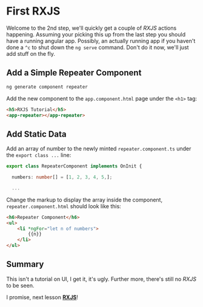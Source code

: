 # First RXJS

Welcome to the 2nd step, we'll quickly get a couple of _RXJS_ actions happening.  Assuming your picking this up from the last step you should have a running angular app.  Possibly, an actually running app if you haven't done a `^c` to shut down the `ng serve` command.  Don't do it now, we'll just add stuff on the fly.

## Add a Simple Repeater Component

```sh
ng generate component repeater
```

Add the new component to the `app.component.html` page under the `<h1>` tag:

```html
<h5>RXJS Tutorial</h5>
<app-repeater></app-repeater>
```

## Add Static Data

Add an array of number to the newly minted `repeater.component.ts` under the `export class ...` line:

```ts
export class RepeaterComponent implements OnInit {

  numbers: number[] = [1, 2, 3, 4, 5,];

  ...
```

Change the markup to display the array inside the component, `repeater.component.html` should look like this:

```html
<h6>Repeater Component</h6>
<ul>
    <li *ngFor="let n of numbers">
        {{n}}
    </li>
</ul>
```

## Summary

This isn't a tutorial on UI, I get it, it's ugly.  Further more, there's still no _RXJS_ to be seen.

I promise, next lesson [**RXJS**](/008_First_RXJS/ReadMe.md)!
